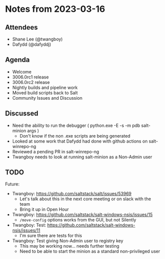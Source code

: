 # Notes from 2023-03-16

## Attendees
- Shane Lee (@twangboy)
- Dafydd (@dafyddj)

## Agenda
- Welcome
- 3006.0rc1 release
- 3006.0rc2 release
- Nightly builds and pipeline work
- Moved build scripts back to Salt
- Community Issues and Discussion

## Discussed
- Need the ability to run the debugger ( python.exe -E -s -m pdb salt-minion args )
  - Don't know if the non .exe scripts are being generated
- Looked at some work that Dafydd had done with github actions on salt-winrepo-ng
- Reviewed a pending PR in salt-winrepo-ng
- Twangboy needs to look at running salt-minion as a Non-Admin user

## TODO
Future:
- Twangboy: https://github.com/saltstack/salt/issues/53969
  - Let's talk about this in the next core meeting or on slack with the team
  - Bring it up in Open Hour
- Twangboy: https://github.com/saltstack/salt-windows-nsis/issues/15
  - `/move-config` options works from the GUI, but not Silently
- Twangboy: Test: https://github.com/saltstack/salt-windows-nsis/issues/11
  - I'm sure there are tests for this
- Twangboy: Test giving Non-Admin user to registry key
  - This may be working now... needs further testing
  - Need to be able to start the minion as a standard non-privileged user
